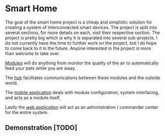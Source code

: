 # Smart Home
The goal of the smart home project is a cheap and simplistic solution for creating a system of interconnected smart devices. The project is split into several sections, for more details on each, visit their respective section. The project is pretty big which is why it is separated into several sub-projects. I do not currently have the time to further work on the project, but I do hope to come back to it in the future. Anyone interested in the project is more than welcome to take over.

[Modules](https://github.com/Introvertuous/smart_home/tree/master/modules) will do anything from monitor the quality of the air to automatically feed your pets while you are away. 

The [hub](https://github.com/Introvertuous/smart_home/tree/master/hub) facilitates communications between these modules and the outside world. 

The [mobile application](https://github.com/Introvertuous/smart_home/tree/master/mobile) deals with module configuration, system interfacing, and acts as a module itself.

Lastly the [web application](https://github.com/Introvertuous/smart_home/tree/master/web) will act as an administration / commander center for the entire system. 

## Demonstration [TODO]
